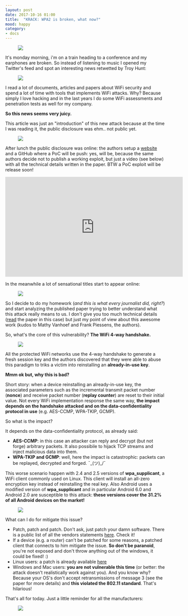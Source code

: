 ```yaml
---	
layout: post
date: 2017-10-16 01:00
title:  "KRACK: WPA2 is broken, what now?"
mood: happy
category: 
- docs
---
```



<figure class="aligncenter">
  <img src="https://media.licdn.com/media/gcrc/dms/image/C4E12AQH6R4xZ2cwVlw/article-cover_image-shrink_600_2000/0?e=1555545600&v=beta&t=8uQQQ-YSDQBZK9pCaCwovG5iAumF_FZsiYQcdjiYaUk" />
  <figcaption></figcaption>
</figure>


It's monday morning, i'm on a train heading to a conference and my earphones are broken. So instead of listening to music I opened my Twitter's feed and spot an interesting news retwetted by Troy Hunt:


<figure class="aligncenter">
  <img src="https://media.licdn.com/dms/image/C4E12AQH-nbeIycwHYA/article-inline_image-shrink_1500_2232/0?e=1555545600&v=beta&t=MffmGfm3GnvJStJTmcUglVtJr6RxlaxGFlP1LgEBzeg" />
  <figcaption></figcaption>
</figure>

<!--more-->

I read a lot of documents, articles and papers about WiFi security and spend a lot of time with tools that implements WiFi attacks. Why? Because simply I love hacking and in the last years I do some WiFi assessments and penetration tests as well for my company.


**So this news seems very juicy.**

This article was just an "introduction" of this new attack because at the time I was reading it, the public disclosure was ehm.. not public yet.

<figure class="aligncenter">
  <img src="https://media.licdn.com/dms/image/C4E12AQGbi8Tk_vHlHg/article-inline_image-shrink_1500_2232/0?e=1555545600&v=beta&t=jz6Q3cCyvzftfllqqxSl9QLkGxJpuA8Vv0RHJ_1ibtU" />
  <figcaption></figcaption>
</figure>


After lunch the public disclosure was online: the authors setup a [website](https://www.krackattacks.com/) and a GitHub where a PoC will be push: yes, will be, because the same authors decide not to publish a working exploit, but just a video (see below) with all the technical details written in the paper. BTW a PoC exploit will be release soon!


<iframe width="560" height="315" src="https://www.youtube.com/embed/Oh4WURZoR98" frameborder="0" allowfullscreen></iframe>

In the meanwhile a lot of sensational titles start to appear online:

<figure class="aligncenter">
  <img src="https://media.licdn.com/dms/image/C4E12AQEFd0krv_h4lg/article-inline_image-shrink_1500_2232/0?e=1555545600&v=beta&t=u4KEbQEe-Tw_Zhvms5115E6T00cs138HLym3Fghezsk" />
  <figcaption></figcaption>
</figure>

So I decide to do my homework (*and this is what every journalist did, right?*) and start analyzing the published paper trying to better understand what this attack really means to us. I don't give you too much technical details ([read](https://papers.mathyvanhoef.com/ccs2017.pdf) the paper in this case) but just my point of view about this awesome work (kudos to Mathy Vanhoef and Frank Piessens, the authors).

So, what's the core of this vulnerability? **The WiFi 4-way handshake.**


<figure class="aligncenter">
  <img src="https://media.licdn.com/dms/image/C4E12AQFWj0RshUDdXA/article-inline_image-shrink_1500_2232/0?e=1555545600&v=beta&t=KectC8CkOaSE77GWzTzY4itxS0zhkvsRf3NY_-G22-M" />
  <figcaption></figcaption>
</figure>



All the protected WiFi networks use the 4-way handshake to generate a fresh session key and the authors discovered that they were able to abuse this paradigm to triks a victim into reinstalling an **already-in-use key**.

**Mmm ok but, why this is bad?**

Short story: when a device reinstalling an already-in-use key, the associated parameters such as the incremental transmit packet number (**nonce**) and receive packet number (**replay counter**) are reset to their initial value. Not every WiFi implementation response the same way, **the impact depends on the handshake attacked and on the data-confidentiality protocol in use** (e.g. AES-CCMP, WPA-TKIP, GCMP).

So what is the impact?

It depends on the data-confidentiality protocol, as already said:

* **AES-CCMP**: in this case an attacker can reply and decrypt (but not forge) arbitrary packets. It also possibile to hijack TCP streams and inject malicious data into them.
* **WPA-TKIP and GCMP**: well, here the impact is catastrophic: packets can be replayed, decrypted and forged. ¯\_(ツ)_/¯ 

This worse scenario happen with 2.4 and 2.5 versions of **wpa_supplicant**, a WiFi client commonly used on Linux. This client will install an all-zero encryption key instead of reinstalling the real key. Also Android uses a modified version of **wpa_supplicant** and in particular Android 6.0 and Android 2.0 are susceptible to this attack: **these versions cover the 31.2% of all Android devices on the market!**

<figure class="aligncenter">
  <img src="https://media.licdn.com/dms/image/C4E12AQHUskfrTYR38w/article-inline_image-shrink_1000_1488/0?e=1555545600&v=beta&t=XKItZPVomAQvZVgEh7s90nk4yox41ID3spkAv5WL0Y0" />
  <figcaption></figcaption>
</figure>

What can I do for mitigate this issue?

* Patch, patch and patch. Don't ask, just patch your damn software. There is a public list of all the vendors statements [here](https://www.bleepingcomputer.com/news/security/list-of-firmware-and-driver-updates-for-krack-wpa2-vulnerability/). Check it!
* If a device (e.g. a router) can't be patched for some reasons, a patched client that connects to him mitigate the issue. **So don't be paranoid**, you're not exposed and don't throw anything out of the windows, it could be fixed! :)
* Linux users: a patch is already available [here](https://w1.fi/security/2017-1/)
* Windows and Mac users: **you are not vulnerable this time** (or better: the attack doesn't realistically work against you). And you know why? Because your OS's don't accept retransmissions of message 3 (see the paper for more details) and **this violated the 802.11 standard**. That's hilarious!

That's all for today. Just a little reminder for all the manufacturers:

<figure class="aligncenter">
  <img src="https://media.licdn.com/dms/image/C4E12AQHRbY-tWEqJDA/article-inline_image-shrink_1000_1488/0?e=1555545600&v=beta&t=U40BrhYtn5o1HXYSwH8nfciIb2PC7XwX3SrobLL6SMQ" />
  <figcaption></figcaption>
</figure>